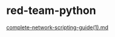 # red-team-python

[complete-network-scripting-guide(1).md](https://github.com/user-attachments/files/18255933/complete-network-scripting-guide.1.md)
